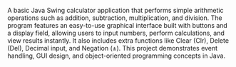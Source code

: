 A basic Java Swing calculator application that performs simple arithmetic operations such as addition, subtraction, multiplication, and division. The program features an easy-to-use graphical interface built with buttons and a display field, allowing users to input numbers, perform calculations, and view results instantly. It also includes extra functions like Clear (Clr), Delete (Del), Decimal input, and Negation (±). This project demonstrates event handling, GUI design, and object-oriented programming concepts in Java.
